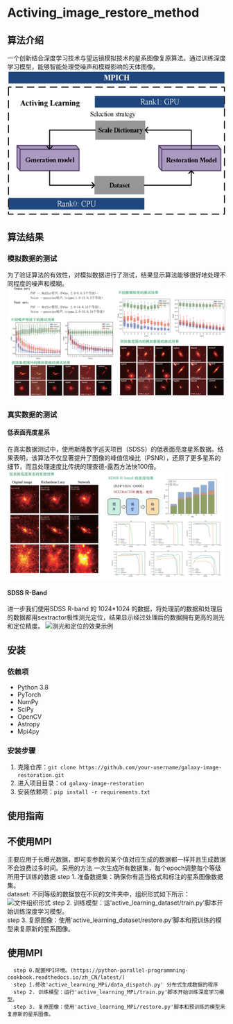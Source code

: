 # Activing_image_restore_method  

## 算法介绍
一个创新结合深度学习技术与望远镜模拟技术的星系图像复原算法。通过训练深度学习模型，能够智能处理受噪声和模糊影响的天体图像。  
![算法框图](images/method1.png)


## 算法结果
### 模拟数据的测试
为了验证算法的有效性，对模拟数据进行了测试，结果显示算法能够很好地处理不同程度的噪声和模糊。
![模拟数据的复原效果示例](images/simu.png)  
### 真实数据的测试
#### 低表面亮度星系
在真实数据测试中，使用斯隆数字巡天项目（SDSS）的低表面亮度星系数据。结果表明，该算法不仅显著提升了图像的峰值信噪比（PSNR），还原了更多星系的细节，而且处理速度比传统的理查德-露西方法快100倍。
![低表面亮度星系的复原效果示例](images/real.png)  

#### SDSS R-Band 
进一步我们使用SDSS R-band 的 1024*1024 的数据，将处理前的数据和处理后的数据都用sextractor极性测光定位，结果显示经过处理后的数据拥有更高的测光和定位精度。
![测光和定位的效果示例](images/sextractor.png) 

## 安装  
  
### 依赖项  
  
* Python 3.8
* PyTorch 
* NumPy  
* SciPy  
* OpenCV  
* Astropy
* Mpi4py
  
### 安装步骤  
  
1. 克隆仓库：`git clone https://github.com/your-username/galaxy-image-restoration.git`  
2. 进入项目目录：`cd galaxy-image-restoration`  
3. 安装依赖项：`pip install -r requirements.txt`  
  
## 使用指南  
## 不使用MPI
   主要应用于长曝光数据，即可变参数的某个值对应生成的数据都一样并且生成数据不会浪费过多时间。采用的方法 一次生成所有数据集，每个epoch调整每个等级所用于训练的数据
      step 1. 准备数据集：确保你有适当格式和标注的星系图像数据集。    
          dataset: 
                  不同等级的数据放在不同的文件夹中，组织形式如下所示：
                  ![文件组织形式](images/data.png) 
      step 2. 训练模型：运'active_learning_dataset/train.py'脚本开始训练深度学习模型。  
      step 3. 复原图像：使用'active_learning_dataset/restore.py'脚本和预训练的模型来复原新的星系图像。  
## 使用MPI
      step 0.配置MPI环境。(https://python-parallel-programmning-cookbook.readthedocs.io/zh_CN/latest/)
      step 1.修改'active_learning_MPi/data_dispatch.py' 分布式生成数据的程序
      step 2. 训练模型：运行'active_learning_MPi/train.py'脚本开始训练深度学习模型。  
      step 3. 复原图像：使用'active_learning_MPi/restore.py'脚本和预训练的模型来复原新的星系图像。
    
  
